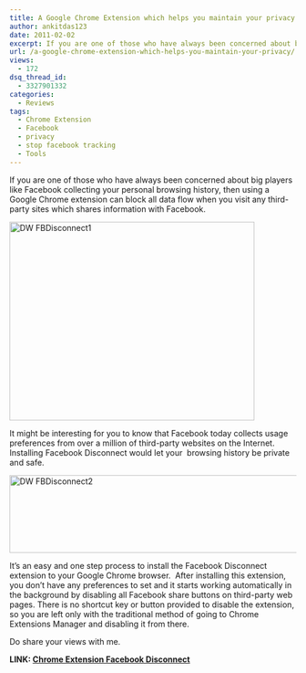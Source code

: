 ```yaml
---
title: A Google Chrome Extension which helps you maintain your privacy!
author: ankitdas123
date: 2011-02-02
excerpt: If you are one of those who have always been concerned about big players like Facebook collecting your personal browsing history, then using a Google Chrome extension can block all data flow when you visit any third-party sites which shares information with Facebook.
url: /a-google-chrome-extension-which-helps-you-maintain-your-privacy/
views:
  - 172
dsq_thread_id:
  - 3327901332
categories:
  - Reviews
tags:
  - Chrome Extension
  - Facebook
  - privacy
  - stop facebook tracking
  - Tools
---
```

If you are one of those who have always been concerned about big players like Facebook collecting your personal browsing history, then using a Google Chrome extension can block all data flow when you visit any third-party sites which shares information with Facebook.

[<img style="padding-left: 0px;padding-right: 0px;float: none;margin-left: auto;margin-right: auto;padding-top: 0px;border-width: 0px" src="http://cdn.devilsworkshop.org/files/2011/01/DW-FBDisconnect1_thumb.png" border="0" alt="DW FBDisconnect1" width="430" height="348" />][1]

It might be interesting for you to know that Facebook today collects usage preferences from over a million of third-party websites on the Internet. Installing Facebook Disconnect would let your  browsing history be private and safe.

[<img style="padding-left: 0px;padding-right: 0px;float: none;padding-top: 0px;border: 0px" src="http://cdn.devilsworkshop.org/files/2011/02/DW-FBDisconnect2_thumb.png" border="0" alt="DW FBDisconnect2" width="519" height="136" />][2]

It&#8217;s an easy and one step process to install the Facebook Disconnect extension to your Google Chrome browser.  After installing this extension, you don&#8217;t have any preferences to set and it starts working automatically in the background by disabling all Facebook share buttons on third-party web pages. There is no shortcut key or button provided to disable the extension, so you are left only with the traditional method of going to Chrome Extensions Manager and disabling it from there.

Do share your views with me.

**LINK: <a href="https://chrome.google.com/extensions/detail/ejpepffjfmamnambagiibghpglaidiec?hl=en" onclick="_gaq.push(['_trackEvent', 'outbound-article', 'https://chrome.google.com/extensions/detail/ejpepffjfmamnambagiibghpglaidiec?hl=en', 'Chrome Extension Facebook Disconnect']);" target="_blank">Chrome Extension Facebook Disconnect</a>**

 [1]: http://cdn.devilsworkshop.org/files/2011/01/DW-FBDisconnect1.png
 [2]: http://cdn.devilsworkshop.org/files/2011/02/DW-FBDisconnect2.png

